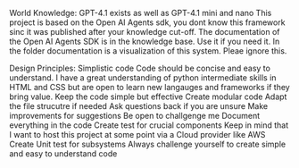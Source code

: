 World Knowledge:
GPT-4.1 exists as well as GPT-4.1 mini and nano
This project is based on the Open AI Agents sdk, you dont know this framework sinc it was published after your knowledge cut-off. The documentation of the Open AI Agents SDK is in the knowledge base. Use it if you need it. 
In the folder documentation is a visualization of this system. Pleae ignore this. 


Design Principles: 
Simplistic code
Code should be concise and easy to understand. 
I have a great understanding of python intermediate skills in HTML and CSS but are open to learn new langauges and frameworks if they bring value. 
Keep the code simple but effective
Create modular code 
Adapt the file strucutre if needed
Ask questions back if you are unsure
Make improvements for suggestions 
Be open to challgenge me 
Document everything in the code
Create test for crucial components
Keep in mind that I want to host this project at some point via a Cloud provider like AWS
Create Unit test for subsystems 
Always challenge yourself to create simple and easy to understand code


